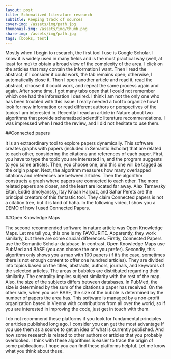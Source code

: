 ```yaml
---
layout: post
title: Schematized literature research
subtitle: Keeping track of sources
cover-img: /assets/img/path.jpg
thumbnail-img: /assets/img/thumb.png
share-img: /assets/img/path.jpg
tags: [books, test]
---
```


Mostly when I begin to research, the first tool I use is Google Scholar. I know it is widely used in many fields and is the most practical way (well, at least for me) to obtain a broad view of the complexity of the area. I click on the articles that may contain the information I want. Then I read the abstract; if I consider it could work, the tab remains open; otherwise, I automatically close it. Then I open another article and read it, read the abstract, choose if it could work, and repeat the same process again and again. After some time, I got many tabs open that I could not remember which one had the information I desired. I think I am not the only one who has been troubled with this issue. I really needed a tool to organize how I look for new information or read different authors or perspectives of the topics I am interested in. Recently I read an article in Nature about two algorithms that provide schematized scientific literature recommendations. I was impressed when I read the review, and I did not hesitate to use them.

##Connected papers

It is an extraordinary tool to explore papers dynamically. This software creates graphs with papers (included in Semantic Scholar) that are related to each other, considering the citations and references of each paper. First, you have to type the topic you are interested in, and the program suggests to you some articles. Then, you choose one, and this one will be tagged as the origin paper. Next, the algorithm measures how many overlapped citations and references are between articles. Then the algorithm constructs a graph where papers are connected to each other. The more related papers are closer, and the least are located far away. Alex Tarnavsky Eitan, Eddie Smolyansky, Itay Knaan Harpaz, and Sahar Perets are the principal creators of this fantastic tool. They claim Connected papers is not a citation tree, but it is kind of haha. In the following video, I show you a DEMO of how I used Connected Papers.

##Open Knowledge Maps

The second recommended software in nature article was Open Knowledge Maps. Let me tell you, this one is my FAVOURITE. Apparently, they work similarly, but there are some crucial differences. Firstly, Connected Papers use the Semantic Scholar database. In contrast, Open Knowledge Maps use PubMed and BASE (you can choose the one you prefer). Secondly, this algorithm only shows you a map with 100 papers (if it’s the case, sometimes there is not enough content to offer one hundred articles). They are divided into topics based on the titles, abstracts, authors, journals, and keywords of the selected articles. The areas or bubbles are distributed regarding their similarity. The centrality implies subject similarity with the rest of the map. Also, the size of the subjects differs between databases. In PubMed, the size is determined by the sum of the citations a paper has received. On the other side, when you use BASE, the size of the bubble is determined by the number of papers the area has. This software is managed by a non-profit organization based in Vienna with contributions from all over the world, so if you are interested in improving the code, just get in touch with them.

I do not recommend these platforms if you look for fundamental principles or articles published long ago. I consider you can get the most advantage If you use them as a source to get an idea of what is currently published. And how some research is related to other authors or articles that you probably overlooked. I think with these algorithms is easier to trace the origin of some publications. I hope you can find these platforms helpful. Let me know what you think about these.
